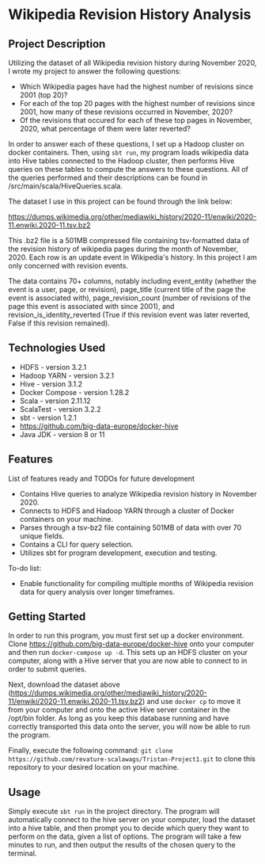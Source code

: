 # Wikipedia Revision History Analysis

## Project Description

Utilizing the dataset of all Wikipedia revision history during November 2020, I wrote my project to answer the following questions:

- Which Wikipedia pages have had the highest number of revisions since 2001 (top 20)?
- For each of the top 20 pages with the highest number of revisions since 2001, how many of these revisions occurred in November, 2020?
- Of the revisions that occured for each of these top pages in November, 2020, what percentage of them were later reverted?

In order to answer each of these questions, I set up a Hadoop cluster on docker containers. Then, using ```sbt run```, my program loads 
wikipedia data into Hive tables connected to the Hadoop cluster, then performs Hive queries on these tables to compute the answers to 
these questions. All of the queries performed and their descriptions can be found in /src/main/scala/HiveQueries.scala.

The dataset I use in this project can be found through the link below:

https://dumps.wikimedia.org/other/mediawiki_history/2020-11/enwiki/2020-11.enwiki.2020-11.tsv.bz2

This .bz2 file is a 501MB compressed file containing tsv-formatted data of the 
revision history of wikipedia pages during the month of November, 2020. Each
row is an update event in Wikipedia's history. In this project I am only concerned 
with revision events. 

The data contains 70+ columns, notably including event_entity (whether the event is a user, 
page, or revision), page_title (current title of the page the event is associated
with), page_revision_count (number of revisions of the page this event is associated 
with since 2001), and revision_is_identity_reverted (True if this revision event was 
later reverted, False if this revision remained).

## Technologies Used

* HDFS - version 3.2.1
* Hadoop YARN - version 3.2.1
* Hive - version 3.1.2
* Docker Compose - version 1.28.2
* Scala - version 2.11.12
* ScalaTest - version 3.2.2
* sbt - version 1.2.1
* https://github.com/big-data-europe/docker-hive
* Java JDK - version 8 or 11

## Features

List of features ready and TODOs for future development
* Contains Hive queries to analyze Wikipedia revision history in November 2020.
* Connects to HDFS and Hadoop YARN through a cluster of Docker containers on your machine.
* Parses through a tsv-bz2 file containing 501MB of data with over 70 unique fields.
* Contains a CLI for query selection.
* Utilizes sbt for program development, execution and testing.

To-do list:
* Enable functionality for compiling multiple months of Wikipedia revision data for query analysis over longer timeframes.

## Getting Started
   
In order to run this program, you must first set up a docker environment. Clone https://github.com/big-data-europe/docker-hive 
onto your computer and then run ```docker-compose up -d```. This sets up an HDFS cluster on your computer, along with a Hive 
server that you are now able to connect to in order to submit queries. 

Next, download the dataset above (https://dumps.wikimedia.org/other/mediawiki_history/2020-11/enwiki/2020-11.enwiki.2020-11.tsv.bz2) 
and use ```docker cp``` to move it from your computer and onto the active Hive server container in the /opt/bin folder. As long as 
you keep this database running and have correctly transported this data onto the server, you will now be able to run the program.

Finally, execute the following command: ```git clone https://github.com/revature-scalawags/Tristan-Project1.git``` to clone this repository
to your desired location on your machine. 

## Usage

Simply execute ```sbt run``` in the project directory. The program will automatically connect 
to the hive server on your computer, load the dataset into a hive table, and then prompt you to decide which query
they want to perform on the data, given a list of options. The program will take a few minutes to run, and then output
the results of the chosen query to the terminal.
